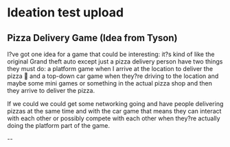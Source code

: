 Ideation test upload
==

Pizza Delivery Game (Idea from Tyson)
--

I?ve got one idea for a game that could be interesting: it?s kind of like the original Grand theft auto except just a pizza delivery person have two things they must do: a platform game when I arrive at the location to deliver the pizza :pizza: and a top-down car game when they?re driving to the location and maybe some mini games or something in the actual pizza shop and then they arrive to deliver the pizza.

If we could we could get some networking going and have people delivering pizzas at the same time and with the car game that means they can interact with each other or possibly compete with each other when they?re actually doing the platform part of the game.

--
